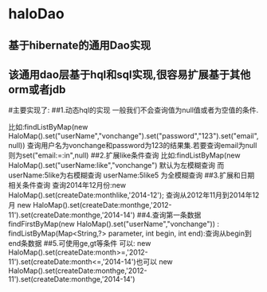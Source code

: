 haloDao
=======

基于hibernate的通用Dao实现
--------
该通用dao层基于hql和sql实现,很容易扩展基于其他orm或者jdb
-------
#主要实现了:
##1.动态hql的实现
   一般我们不会查询值为null值或者为空值的条件.

   比如:findListByMap(new HaloMap().set("userName","vonchange").set("password","123").set("email",null))
   查询用户名为vonchange和password为123的结果集.若要查询email为null 则为set("email:=:in",null)
##2.扩展like条件查询
   比如:findListByMap(new HaloMap().set("userName:like","vonchange") 默认为左模糊查询
   而userName:5like为右模糊查询 userName:5like5 为全模糊查询
##3.扩展和日期相关条件查询
     查询2014年12月份:new HaloMap().set(createDate:monthlike,'2014-12');
     查询从2012年11月到2014年12月 new HaloMap().set(createDate:monthge,'2012-11').set(createDate:monthge,'2014-14')
##4.查询第一条数据
        findFirstByMap(new HaloMap().set("userName","vonchange"))
        : findListByMap(Map<String,?> parameter, int begin, int end):查询从begin到end条数据
##5.可使用ge,gt等条件
        可以: new   HaloMap().set(createDate:month>=,'2012-11').set(createDate:month<=,'2014-14')也可以
        new HaloMap().set(createDate:monthge,'2012-11').set(createDate:monthge,'2014-14')
   
